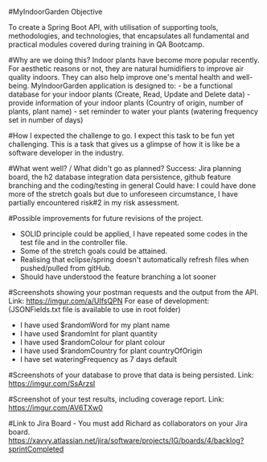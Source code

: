 #MyIndoorGarden Objective

To create a Spring Boot API, with utilisation of supporting tools, methodologies, and technologies, that encapsulates all fundamental and practical modules covered during training in QA Bootcamp.

#Why are we doing this?
Indoor plants have become more popular recently. 
For aesthetic reasons or not, they are natural humidifiers to improve air quality indoors. 
They can also help improve one's mental health and well-being. 
MyIndoorGarden application is designed to:
	- be a functional database for your indoor plants (Create, Read, Update and Delete data)
	- provide information of your indoor plants (Country of origin, number of plants, plant name)
	- set reminder to water your plants (watering frequency set in number of days)

#How I expected the challenge to go.
I expect this task to be fun yet challenging. 
This is a task that gives us a glimpse of how it is like be a software developer in the industry.

#What went well? / What didn't go as planned?
Success: Jira planning board, the h2 database integration data persistence, github feature branching and the coding/testing in general
Could have: I could have done more of the stretch goals but due to unforeseen circumstance, I have partially encountered risk#2 in my risk assessment.

#Possible improvements for future revisions of the project.
- SOLID principle could be applied, I have repeated some codes in the test file and in the controller file.
- Some of the stretch goals could be attained.
- Realising that eclipse/spring doesn't automatically refresh files when pushed/pulled from gitHub.
- Should have understood the feature branching a lot sooner

#Screenshots showing your postman requests and the output from the API.
Link: https://imgur.com/a/UIfsQPN
For ease of development: (JSONFields.txt file is available to use in root folder)
- I have used $randomWord for my plant name
- I have used $randomInt for plant quantity
- I have used $randomColour for plant colour
- I have used $randomCountry for plant countryOfOrigin
- I have set wateringFrequency as 7 days default

#Screenshots of your database to prove that data is being persisted.
Link: https://imgur.com/SsArzsI

#Screenshot of your test results, including coverage report.
Link: https://imgur.com/AV6TXw0

#Link to Jira Board - You must add Richard as collaborators on your Jira board.
https://xavvy.atlassian.net/jira/software/projects/IG/boards/4/backlog?sprintCompleted